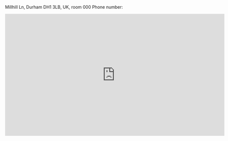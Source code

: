Millhill Ln, Durham DH1 3LB, UK, room 000
Phone number: 
<iframe src="https://www.google.com/maps/embed?pb=!1m18!1m12!1m3!1d2301.900588715502!2d-1.5882100492071207!3d54.76413457517422!2m3!1f0!2f0!3f0!3m2!1i1024!2i768!4f13.1!3m3!1m2!1s0x487e8742ad6f22df%3A0x8bafc519658bc8ba!2sBusiness%20School%20%E2%80%A2%20Durham%20University!5e0!3m2!1sru!2str!4v1669564152530!5m2!1sru!2str" width="720" height="400" style="border:0;" allowfullscreen="" loading="lazy" referrerpolicy="no-referrer-when-downgrade"></iframe>
